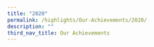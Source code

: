 ```yaml
---
title: "2020"
permalink: /highlights/Our-Achievements/2020/
description: ""
third_nav_title: Our Achievements
---
```

